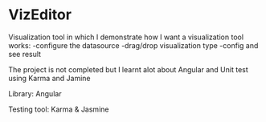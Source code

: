 VizEditor
=========

Visualization tool in which I demonstrate how I want a visualization tool works:
-configure the datasource
-drag/drop visualization type
-config and see result 


The project is not completed but I learnt alot about Angular and Unit test using Karma and Jamine



Library: Angular


Testing tool: Karma & Jasmine
